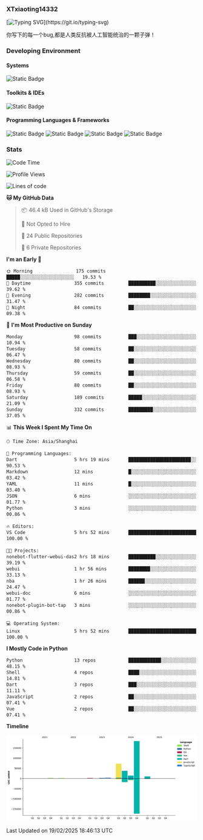 ### XTxiaoting14332

[![Typing SVG](https://readme-typing-svg.herokuapp.com?font=JetBrians+Mono&pause=1000&random=false&width=435&lines=Hello+World!)](https://git.io/typing-svg)

你写下的每一个bug,都是人类反抗被人工智能统治的一颗子弹！

### Developing Environment

#### Systems

![Static Badge](https://img.shields.io/badge/Ubuntu-%20?style=flat-square&logo=ubuntu&logoColor=white&color=E34F26)

#### Toolkits & IDEs

![Static Badge](https://img.shields.io/badge/Visual%20Studio%20Code-%20?style=flat-square&logo=visualstudiocode&logoColor=white&color=blue)

#### Programming Languages & Frameworks

![Static Badge](https://img.shields.io/badge/Dart-%20?style=flat-square&logo=dart&logoColor=white&color=0175C2)
![Static Badge](https://img.shields.io/badge/Flutter-%20?style=flat-square&logo=flutter&logoColor=white&color=02569B)
![Static Badge](https://img.shields.io/badge/Python-%20?style=flat-square&logo=python&logoColor=white&color=E7A781)
![Static Badge](https://img.shields.io/badge/Bash%20Shell-%20?style=flat-square&logo=shell&logoColor=white&color=49D868)

### Stats

<!--START_SECTION:waka-->
![Code Time](http://img.shields.io/badge/Code%20Time-283%20hrs-blue)

![Profile Views](http://img.shields.io/badge/Profile%20Views-0-blue)

![Lines of code](https://img.shields.io/badge/From%20Hello%20World%20I%27ve%20Written-326.9%20thousand%20lines%20of%20code-blue)

**🐱 My GitHub Data** 

> 📦 46.4 kB Used in GitHub's Storage 
 > 
> 🚫 Not Opted to Hire
 > 
> 📜 24 Public Repositories 
 > 
> 🔑 6 Private Repositories 
 > 
**I'm an Early 🐤** 

```text
🌞 Morning                175 commits         █████░░░░░░░░░░░░░░░░░░░░   19.53 % 
🌆 Daytime                355 commits         ██████████░░░░░░░░░░░░░░░   39.62 % 
🌃 Evening                282 commits         ████████░░░░░░░░░░░░░░░░░   31.47 % 
🌙 Night                  84 commits          ██░░░░░░░░░░░░░░░░░░░░░░░   09.38 % 
```
📅 **I'm Most Productive on Sunday** 

```text
Monday                   98 commits          ███░░░░░░░░░░░░░░░░░░░░░░   10.94 % 
Tuesday                  58 commits          ██░░░░░░░░░░░░░░░░░░░░░░░   06.47 % 
Wednesday                80 commits          ██░░░░░░░░░░░░░░░░░░░░░░░   08.93 % 
Thursday                 59 commits          ██░░░░░░░░░░░░░░░░░░░░░░░   06.58 % 
Friday                   80 commits          ██░░░░░░░░░░░░░░░░░░░░░░░   08.93 % 
Saturday                 189 commits         █████░░░░░░░░░░░░░░░░░░░░   21.09 % 
Sunday                   332 commits         █████████░░░░░░░░░░░░░░░░   37.05 % 
```


📊 **This Week I Spent My Time On** 

```text
🕑︎ Time Zone: Asia/Shanghai

💬 Programming Languages: 
Dart                     5 hrs 19 mins       ███████████████████████░░   90.53 % 
Markdown                 12 mins             █░░░░░░░░░░░░░░░░░░░░░░░░   03.42 % 
YAML                     11 mins             █░░░░░░░░░░░░░░░░░░░░░░░░   03.40 % 
JSON                     6 mins              ░░░░░░░░░░░░░░░░░░░░░░░░░   01.77 % 
Python                   3 mins              ░░░░░░░░░░░░░░░░░░░░░░░░░   00.86 % 

🔥 Editors: 
VS Code                  5 hrs 52 mins       █████████████████████████   100.00 % 

🐱‍💻 Projects: 
nonebot-flutter-webui-das2 hrs 18 mins       ██████████░░░░░░░░░░░░░░░   39.19 % 
webui                    1 hr 56 mins        ████████░░░░░░░░░░░░░░░░░   33.13 % 
nba                      1 hr 26 mins        ██████░░░░░░░░░░░░░░░░░░░   24.47 % 
webui-doc                6 mins              ░░░░░░░░░░░░░░░░░░░░░░░░░   01.77 % 
nonebot-plugin-bot-tap   3 mins              ░░░░░░░░░░░░░░░░░░░░░░░░░   00.86 % 

💻 Operating System: 
Linux                    5 hrs 52 mins       █████████████████████████   100.00 % 
```

**I Mostly Code in Python** 

```text
Python                   13 repos            ████████████░░░░░░░░░░░░░   48.15 % 
Shell                    4 repos             ████░░░░░░░░░░░░░░░░░░░░░   14.81 % 
Dart                     3 repos             ███░░░░░░░░░░░░░░░░░░░░░░   11.11 % 
JavaScript               2 repos             ██░░░░░░░░░░░░░░░░░░░░░░░   07.41 % 
Vue                      2 repos             ██░░░░░░░░░░░░░░░░░░░░░░░   07.41 % 
```



**Timeline**

![Lines of Code chart](https://raw.githubusercontent.com/XTxiaoting14332/XTxiaoting14332/main/assets/bar_graph.png)


 Last Updated on 19/02/2025 18:46:13 UTC
<!--END_SECTION:waka-->